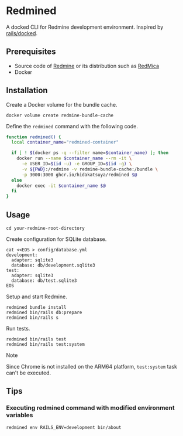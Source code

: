 # Redmined

A docked CLI for Redmine development environment. Inspired by [rails/docked](https://github.com/rails/docked).

## Prerequisites

* Source code of [Redmine](https://github.com/redmine/redmine) or its distribution such as [RedMica](https://github.com/redmica/redmica)
* Docker

## Installation

Create a Docker volume for the bundle cache.
```shell
docker volume create redmine-bundle-cache
```

Define the `redmined` command with the following code.
```bash
function redmined() {
  local container_name="redmined-container"

  if [ ! $(docker ps -q --filter name=$container_name) ]; then
    docker run --name $container_name --rm -it \
      -e USER_ID=$(id -u) -e GROUP_ID=$(id -g) \
      -v ${PWD}:/redmine -v redmine-bundle-cache:/bundle \
      -p 3000:3000 ghcr.io/hidakatsuya/redmined $@
  else
    docker exec -it $container_name $@
  fi
}
```

## Usage

```shell
cd your-redmine-root-directory
```

Create configuration for SQLite database.

```shell
cat <<EOS > config/database.yml
development:
  adapter: sqlite3
  database: db/development.sqlite3
test:
  adapter: sqlite3
  database: db/test.sqlite3
EOS
```

Setup and start Redmine.

```shell
redmined bundle install
redmined bin/rails db:prepare
redmined bin/rails s
```

Run tests.

```
redmined bin/rails test
redmined bin/rails test:system
```

> [!NOTE]
> Since Chrome is not installed on the ARM64 platform, `test:system` task can't be executed.

## Tips

### Executing redmined command with modified environment variables

```shell
redmined env RAILS_ENV=development bin/about
```
